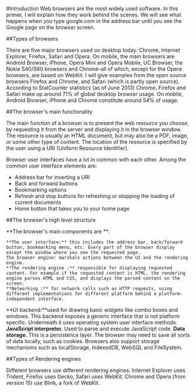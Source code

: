 #Introduction
 Web browsers are the most widely used software. In this primer, I will explain how they work behind the scenes. We will see what happens when you type google.com in the address bar until you see the Google page on the browser screen. 

##Types of browsers

 There are five major browsers used on desktop today: Chrome, Internet Explorer, Firefox, Safari and Opera. On mobile, the main browsers are Android Browser, iPhone, Opera Mini and Opera Mobile, UC Browser, the Nokia S40/S60 browsers and Chrome–all of which, except for the Opera browsers, are based on WebKit. I will give examples from the open source browsers Firefox and Chrome, and Safari (which is partly open source). According to StatCounter statistics (as of June 2013) Chrome, Firefox and Safari make up around 71% of global desktop browser usage. On mobile, Android Browser, iPhone and Chrome constitute around 54% of usage. 

##The browser's main functionality

The main function of a browser is to present the web resource you choose, by requesting it from the server and displaying it in the browser window. The resource is usually an HTML document, but may also be a PDF, image, or some other type of content. The location of the resource is specified by the user using a URI (Uniform Resource Identifier). 

Browser user interfaces have a lot in common with each other. Among the common user interface elements are: 

+ Address bar for inserting a URI 
+ Back and forward buttons 
+ Bookmarking options 
+ Refresh and stop buttons for refreshing or stopping the loading of current documents 
+ Home button that takes you to your home page 

##The browser's high level structure

**The browser's main components are **:

    **The user interface:** this includes the address bar, back/forward button, bookmarking menu, etc. Every part of the browser display except the window where you see the requested page.
    The browser engine: marshals actions between the UI and the rendering engine.
    **The rendering engine :** responsible for displaying requested content. For example if the requested content is HTML, the rendering engine parses HTML and CSS, and displays the parsed content on the screen.
    **Networking :** for network calls such as HTTP requests, using different implementations for different platform behind a platform-independent interface.
   **UI backend:**used for drawing basic widgets like combo boxes and windows. This backend exposes a generic interface that is not platform specific. Underneath it uses operating system user interface methods.
   **JavaScript interpreter.** Used to parse and execute JavaScript code.
    **Data storage.** This is a persistence layer. The browser may need to save all sorts of data locally, such as cookies. Browsers also support storage mechanisms such as localStorage, IndexedDB, WebSQL and FileSystem.


##Types of Rendering engines

Different browsers use different rendering engines: Internet Explorer uses Trident, Firefox uses Gecko, Safari uses WebKit. Chrome and Opera (from version 15) use Blink, a fork of WebKit. 
